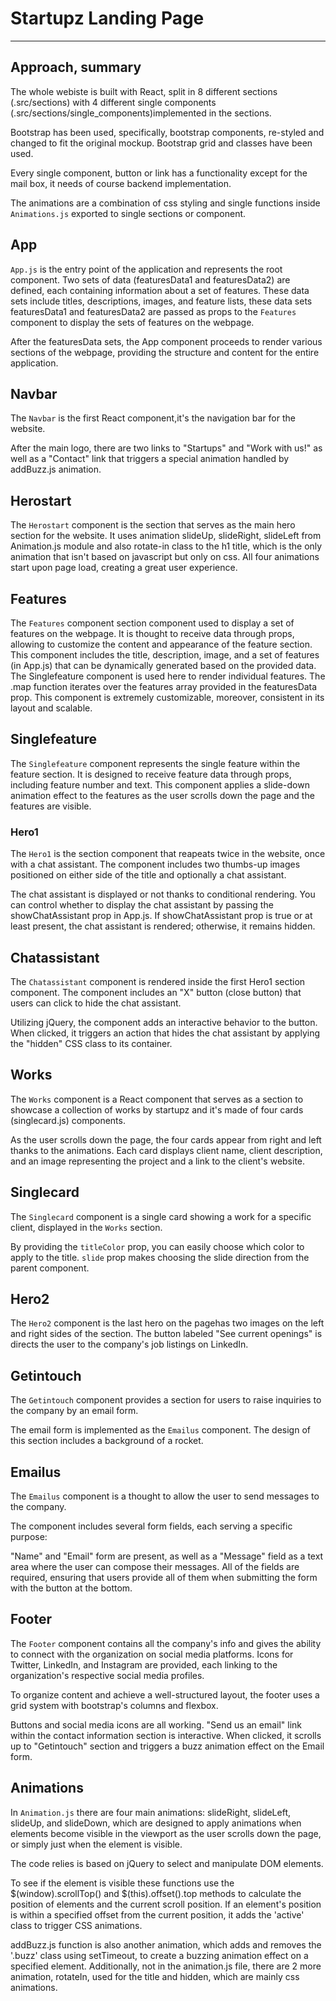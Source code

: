# Startupz Landing Page

---

## Approach, summary

The whole webiste is built with React, split in 8 different sections (.src/sections) with 4 different single components (.src/sections/single_components)implemented in the sections.

Bootstrap has been used, specifically, bootstrap components, re-styled and changed to fit the original mockup.
Bootstrap grid and classes have been used.

Every single component, button or link has a functionality except for the mail box, it needs of course backend implementation.

The animations are a combination of css styling and single functions inside `Animations.js` exported to single sections or component.

## App

`App.js` is the entry point of the application and represents the root component.
Two sets of data (featuresData1 and featuresData2) are defined, each containing information about a set of features.
These data sets include titles, descriptions, images, and feature lists, these data sets featuresData1 and featuresData2 are passed as props to the `Features` component to display the sets of features on the webpage.

After the featuresData sets, the App component proceeds to render various sections of the webpage, providing the structure and content for the entire application.

## Navbar

The `Navbar` is the first React component,it's the navigation bar for the website.

After the main logo, there are two links to "Startups" and "Work with us!" as well as a "Contact" link that triggers a special animation handled by addBuzz.js animation.

## Herostart

The `Herostart` component is the section that serves as the main hero section for the website.
It uses animation slideUp, slideRight, slideLeft from Animation.js module and also rotate-in class to the h1 title, which is the only animation that isn't based on javascript but only on css.
All four animations start upon page load, creating a great user experience.

## Features

The `Features` component section component used to display a set of features on the webpage.
It is thought to receive data through props, allowing to customize the content and appearance of the feature section.
This component includes the title, description, image, and a set of features (in App.js) that can be dynamically generated based on the provided data. The Singlefeature component is used here to render individual features.
The .map function iterates over the features array provided in the featuresData prop.
This component is extremely customizable, moreover, consistent in its layout and scalable.

## Singlefeature

The `Singlefeature` component represents the single feature within the feature section.
It is designed to receive feature data through props, including feature number and text.
This component applies a slide-down animation effect to the features as the user scrolls down the page and the features are visible.

### Hero1

The `Hero1` is the section component that reapeats twice in the website, once with a chat assistant.
The component includes two thumbs-up images positioned on either side of the title and optionally a chat assistant.

The chat assistant is displayed or not thanks to conditional rendering.
You can control whether to display the chat assistant by passing the showChatAssistant prop in App.js.
If showChatAssistant prop is true or at least present, the chat assistant is rendered; otherwise, it remains hidden.

## Chatassistant

The `Chatassistant` component is rendered inside the first Hero1 section component.
The component includes an "X" button (close button) that users can click to hide the chat assistant.

Utilizing jQuery, the component adds an interactive behavior to the button. When clicked, it triggers an action that hides the chat assistant by applying the "hidden" CSS class to its container.

## Works

The `Works` component is a React component that serves as a section to showcase a collection of works by startupz and it's made of four cards (singlecard.js) components.

As the user scrolls down the page, the four cards appear from right and left thanks to the animations.
Each card displays client name, client description, and an image representing the project and a link to the client's website.

## Singlecard

The `Singlecard` component is a single card showing a work for a specific client, displayed in the `Works` section.

By providing the `titleColor` prop, you can easily choose which color to apply to the title.
`slide` prop makes choosing the slide direction from the parent component.

## Hero2

The `Hero2` component is the last hero on the pagehas two images on the left and right sides of the section.
The button labeled "See current openings" is directs the user to the company's job listings on LinkedIn.

## Getintouch

The `Getintouch` component provides a section for users to raise inquiries to the company by an email form.

The email form is implemented as the `Emailus` component.
The design of this section includes a background of a rocket.

## Emailus

The `Emailus` component is a thought to allow the user to send messages to the company.

The component includes several form fields, each serving a specific purpose:

"Name" and "Email" form are present, as well as a "Message" field as a text area where the user can compose their messages.
All of the fields are required, ensuring that users provide all of them when submitting the form with the button at the bottom.

## Footer

The `Footer` component contains all the company's info and gives the ability to connect with the organization on social media platforms.
Icons for Twitter, LinkedIn, and Instagram are provided, each linking to the organization's respective social media profiles.

To organize content and achieve a well-structured layout, the footer uses a grid system with bootstrap's columns and flexbox.

Buttons and social media icons are all working.
"Send us an email" link within the contact information section is interactive. When clicked, it scrolls up to "Getintouch" section and triggers a buzz animation effect on the Email form.

## Animations

In `Animation.js` there are four main animations: slideRight, slideLeft, slideUp, and slideDown, which are designed to apply animations when elements become visible in the viewport as the user scrolls down the page, or simply just when the element is visible.

The code relies is based on jQuery to select and manipulate DOM elements.

To see if the element is visible these functions use the $(window).scrollTop() and $(this).offset().top methods to calculate the position of elements and the current scroll position. If an element's position is within a specified offset from the current position, it adds the 'active' class to trigger CSS animations.

addBuzz.js function is also another animation, which adds and removes the '.buzz' class using setTimeout, to create a buzzing animation effect on a specified element.
Additionally, not in the animation.js file, there are 2 more animation, rotateIn, used for the title and hidden, which are mainly css animations.
